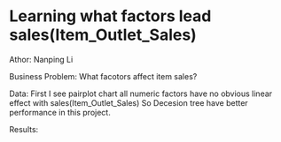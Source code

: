 # Learning what factors lead sales(Item_Outlet_Sales)
Athor: Nanping Li

Business Problem:
What facotors affect item sales?

Data:
First I see pairplot chart all numeric factors have no obvious linear effect with sales(Item_Outlet_Sales)
So Decesion tree have better performance in this project.

Results:
